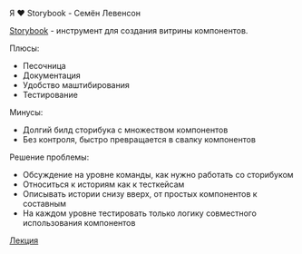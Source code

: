 Я ❤ Storybook - Семён Левенсон

[Storybook](https://storybook.js.org/) - инструмент для создания витрины компонентов. 

Плюсы:
* Песочница
* Документация
* Удобство маштибирования
* Тестирование

Минусы:
* Долгий билд сторибука с множеством компонентов
* Без контроля, быстро превращается в свалку компонентов

Решение проблемы:
* Обсуждение на уровне команды, как нужно работать со сторибуком
* Относиться к историям как к тесткейсам
* Описывать истории снизу вверх, от простых компонентов к составным
* На каждом уровне тестировать только логику совместного использования компонентов

[Лекция](https://www.youtube.com/watch?v=ZUo9Rv_--F4)
